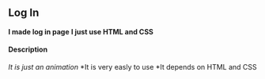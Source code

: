 ## Log In ##
**I made log in page**
**I just use HTML and CSS**
#### Description ####
*It is just an animation*
*It is very easly to use
*It depends on HTML and CSS
